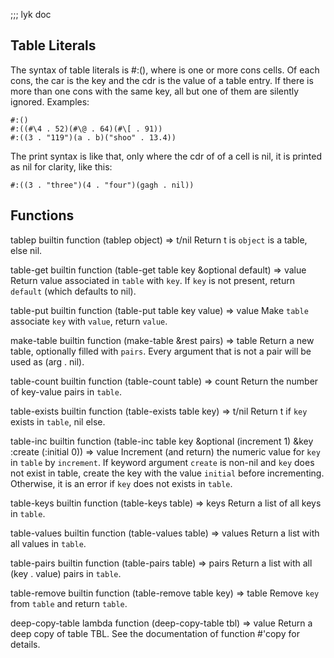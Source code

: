 ;;; lyk doc

Table Literals
--------------

The syntax of table literals is #:(<conses>), where <conses> is one
or more cons cells. Of each cons, the car is the key and the cdr is
the value of a table entry. If there is more than one cons with the
same key, all but one of them are silently ignored. Examples:

    #:()
    #:((#\4 . 52)(#\@ . 64)(#\[ . 91))
    #:((3 . "119")(a . b)("shoo" . 13.4))

The print syntax is like that, only where the cdr of of a cell is
nil, it is printed as <dot> nil for clarity, like this:

    #:((3 . "three")(4 . "four")(gagh . nil))


Functions
---------

tablep
    builtin function (tablep object) => t/nil
    Return t is `object` is a table, else nil.

table-get
    builtin function (table-get table key &optional default) => value
    Return value associated in `table` with `key`.
    If `key` is not present, return `default` (which defaults to nil).

table-put
    builtin function (table-put table key value) => value
    Make `table` associate `key` with `value`, return `value`.

make-table
    builtin function (make-table &rest pairs) => table
    Return a new table, optionally filled with `pairs`.
    Every argument that is not a pair will be used as (arg . nil).

table-count
    builtin function (table-count table) => count
    Return the number of key-value pairs in `table`.

table-exists
    builtin function (table-exists table key) => t/nil
    Return t if `key` exists in `table`, nil else.

table-inc
    builtin function (table-inc table key &optional (increment 1) &key
                      :create (:initial 0)) => value
    Increment (and return) the numeric value for `key` in `table` by
    `increment`.
    If keyword argument `create` is non-nil and `key` does not exist in
    table, create the key with the value `initial` before incrementing.
    Otherwise, it is an error if `key` does not exists in `table`.

table-keys
    builtin function (table-keys table) => keys
    Return a list of all keys in `table`.

table-values
    builtin function (table-values table) => values
    Return a list with all values in `table`.

table-pairs
    builtin function (table-pairs table) => pairs
    Return a list with all (key . value) pairs in `table`.

table-remove
    builtin function (table-remove table key) => table
    Remove `key` from `table` and return `table`.

deep-copy-table
    lambda function (deep-copy-table tbl) => value
    Return a deep copy of table TBL.
    See the documentation of function #'copy for details.

